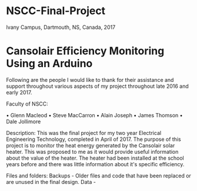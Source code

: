  
 # NSCC-Final-Project 
 Ivany Campus, Dartmouth, NS, Canada, 2017
 
 # Cansolair Efficiency Monitoring Using an Arduino


Following are the people I would like to thank for their assistance and support throughout various aspects of my project throughout late 2016 and early 2017.

Faculty of NSCC:

•	Glenn Macleod
•	Steve MacCarron
•	Alain Joseph
•	James Thomson
•	Dale Jollimore


Description:
This was the final project for my two year Electrical Engineering Technology, completed in April of 2017. The purpose of this project is to monitor the heat energy generated by the Cansolair solar heater. This was proposed to me as it would provide useful information about the value of the heater. The heater had been installed at the school years before and there was little information about it's specific efficiency.


Files and folders:
  Backups - Older files and code that have been replaced or are unused in the final design.
  Data - 
